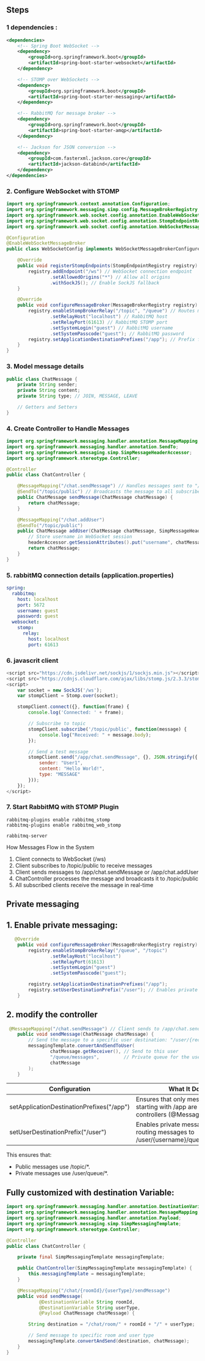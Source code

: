 
## Steps 

### 1 dependencies :

```xml
<dependencies>
    <!-- Spring Boot WebSocket -->
    <dependency>
        <groupId>org.springframework.boot</groupId>
        <artifactId>spring-boot-starter-websocket</artifactId>
    </dependency>

    <!-- STOMP over WebSockets -->
    <dependency>
        <groupId>org.springframework.boot</groupId>
        <artifactId>spring-boot-starter-messaging</artifactId>
    </dependency>

    <!-- RabbitMQ for message broker -->
    <dependency>
        <groupId>org.springframework.boot</groupId>
        <artifactId>spring-boot-starter-amqp</artifactId>
    </dependency>

    <!-- Jackson for JSON conversion -->
    <dependency>
        <groupId>com.fasterxml.jackson.core</groupId>
        <artifactId>jackson-databind</artifactId>
    </dependency>
</dependencies>
```


### 2. Configure WebSocket with STOMP

```java
import org.springframework.context.annotation.Configuration;
import org.springframework.messaging.simp.config.MessageBrokerRegistry;
import org.springframework.web.socket.config.annotation.EnableWebSocketMessageBroker;
import org.springframework.web.socket.config.annotation.StompEndpointRegistry;
import org.springframework.web.socket.config.annotation.WebSocketMessageBrokerConfigurer;

@Configuration
@EnableWebSocketMessageBroker
public class WebSocketConfig implements WebSocketMessageBrokerConfigurer {

    @Override
    public void registerStompEndpoints(StompEndpointRegistry registry) {
        registry.addEndpoint("/ws") // WebSocket connection endpoint
                .setAllowedOrigins("*") // Allow all origins
                .withSockJS(); // Enable SockJS fallback
    }

    @Override
    public void configureMessageBroker(MessageBrokerRegistry registry) {
        registry.enableStompBrokerRelay("/topic", "/queue") // Routes messages via RabbitMQ
                .setRelayHost("localhost") // RabbitMQ host
                .setRelayPort(61613) // RabbitMQ STOMP port
                .setSystemLogin("guest") // RabbitMQ username
                .setSystemPasscode("guest"); // RabbitMQ password
        registry.setApplicationDestinationPrefixes("/app"); // Prefix for app messages
    }
}
```


### 3. Model message details

```java
public class ChatMessage {
    private String sender;
    private String content;
    private String type; // JOIN, MESSAGE, LEAVE

    // Getters and Setters
}
```

### 4. Create Controller to Handle Messages

````java
import org.springframework.messaging.handler.annotation.MessageMapping;
import org.springframework.messaging.handler.annotation.SendTo;
import org.springframework.messaging.simp.SimpMessageHeaderAccessor;
import org.springframework.stereotype.Controller;

@Controller
public class ChatController {

    @MessageMapping("/chat.sendMessage") // Handles messages sent to "/app/chat.sendMessage"
    @SendTo("/topic/public") // Broadcasts the message to all subscribers of "/topic/public"
    public ChatMessage sendMessage(ChatMessage chatMessage) {
        return chatMessage;
    }

    @MessageMapping("/chat.addUser")
    @SendTo("/topic/public")
    public ChatMessage addUser(ChatMessage chatMessage, SimpMessageHeaderAccessor headerAccessor) {
        // Store username in WebSocket session
        headerAccessor.getSessionAttributes().put("username", chatMessage.getSender());
        return chatMessage;
    }
}
````


### 5. rabbitMQ connection details (application.properties)

```yml
spring:
  rabbitmq:
    host: localhost
    port: 5672
    username: guest
    password: guest
  websocket:
    stomp:
      relay:
        host: localhost
        port: 61613
```

### 6. javascrit client 

```javascript
<script src="https://cdn.jsdelivr.net/sockjs/1/sockjs.min.js"></script>
<script src="https://cdnjs.cloudflare.com/ajax/libs/stomp.js/2.3.3/stomp.min.js"></script>
<script>
    var socket = new SockJS('/ws');
    var stompClient = Stomp.over(socket);

    stompClient.connect({}, function(frame) {
        console.log('Connected: ' + frame);

        // Subscribe to topic
        stompClient.subscribe('/topic/public', function(message) {
            console.log("Received: " + message.body);
        });

        // Send a test message
        stompClient.send("/app/chat.sendMessage", {}, JSON.stringify({
            sender: "User1",
            content: "Hello World!",
            type: "MESSAGE"
        }));
    });
</script>
```

###  7. Start RabbitMQ with STOMP Plugin

```shell
rabbitmq-plugins enable rabbitmq_stomp
rabbitmq-plugins enable rabbitmq_web_stomp

rabbitmq-server

```

How Messages Flow in the System
1.	Client connects to WebSocket (/ws)
2.	Client subscribes to /topic/public to receive messages
3.	Client sends messages to /app/chat.sendMessage or /app/chat.addUser
4.	ChatController processes the message and broadcasts it to /topic/public
5.	All subscribed clients receive the message in real-time




## Private messaging


## 1. Enable private messaging:

```java
   @Override
    public void configureMessageBroker(MessageBrokerRegistry registry) {
        registry.enableStompBrokerRelay("/queue", "/topic")
                .setRelayHost("localhost")
                .setRelayPort(61613)
                .setSystemLogin("guest")
                .setSystemPasscode("guest");

        registry.setApplicationDestinationPrefixes("/app");
        registry.setUserDestinationPrefix("/user"); // Enables private messaging -> /user/{receiver}/queue/messages
    }
```

## 2. modify the controller

```java
 @MessageMapping("/chat.sendMessage") // Client sends to /app/chat.sendMessage
    public void sendMessage(ChatMessage chatMessage) {
        // Send the message to a specific user destination: "/user/{receiver}/queue/messages"
        messagingTemplate.convertAndSendToUser(
                chatMessage.getReceiver(), // Send to this user
                "/queue/messages",         // Private queue for the user
                chatMessage
        );
    }

```

|Configuration |What It Does|
|---|---|
|setApplicationDestinationPrefixes("/app")|Ensures that only messages starting with /app are handled by controllers (@MessageMapping).|
|setUserDestinationPrefix("/user")|Enables private messaging by routing messages to /user/{username}/queue/messages.|


This ensures that:
* Public messages use /topic/*.
* Private messages use /user/queue/*.

## Fully customized with destination Variable:

```java
import org.springframework.messaging.handler.annotation.DestinationVariable;
import org.springframework.messaging.handler.annotation.MessageMapping;
import org.springframework.messaging.handler.annotation.Payload;
import org.springframework.messaging.simp.SimpMessagingTemplate;
import org.springframework.stereotype.Controller;

@Controller
public class ChatController {

    private final SimpMessagingTemplate messagingTemplate;

    public ChatController(SimpMessagingTemplate messagingTemplate) {
        this.messagingTemplate = messagingTemplate;
    }

    @MessageMapping("/chat/{roomId}/{userType}/sendMessage")
    public void sendMessage(
            @DestinationVariable String roomId,
            @DestinationVariable String userType,
            @Payload ChatMessage chatMessage) {

        String destination = "/chat/room/" + roomId + "/" + userType;

        // Send message to specific room and user type
        messagingTemplate.convertAndSend(destination, chatMessage);
    }
}
```
